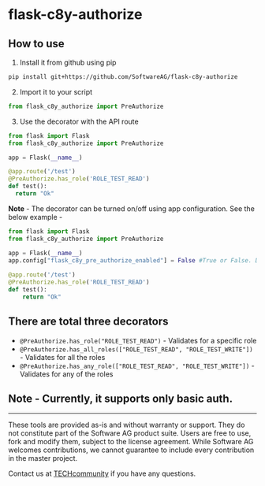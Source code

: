 # flask-c8y-authorize
## How to use
1. Install it from github using pip
  ```bash
  pip install git+https://github.com/SoftwareAG/flask-c8y-authorize
  ```
2. Import it to your script
  ```python
  from flask_c8y_authorize import PreAuthorize
  ```
3. Use the decorator with the API route
  ```python
  from flask import Flask
  from flask_c8y_authorize import PreAuthorize
  
  app = Flask(__name__)
  
  @app.route('/test')
  @PreAuthorize.has_role('ROLE_TEST_READ')
  def test():
    return "Ok"
  ```
**Note** - The decorator can be turned on/off using app configuration. See the below example -
```python
from flask import Flask
from flask_c8y_authorize import PreAuthorize

app = Flask(__name__)
app.config["flask_c8y_pre_authorize_enabled"] = False #True or False. Default value is True
    
@app.route('/test')
@PreAuthorize.has_role('ROLE_TEST_READ')
def test():
    return "Ok"
```
## There are total three decorators
* ```@PreAuthorize.has_role("ROLE_TEST_READ")``` - Validates for a specific role
* ```@PreAuthorize.has_all_roles(["ROLE_TEST_READ", "ROLE_TEST_WRITE"])``` - Validates for all the roles
* ```@PreAuthorize.has_any_role(["ROLE_TEST_READ", "ROLE_TEST_WRITE"])``` - Validates for any of the roles

## **Note - Currently, it supports only basic auth.**

______________________
These tools are provided as-is and without warranty or support. They do not constitute part of the Software AG product suite. Users are free to use, fork and modify them, subject to the license agreement. While Software AG welcomes contributions, we cannot guarantee to include every contribution in the master project.

Contact us at [TECHcommunity](mailto:technologycommunity@softwareag.com?subject=Github/SoftwareAG) if you have any questions.
